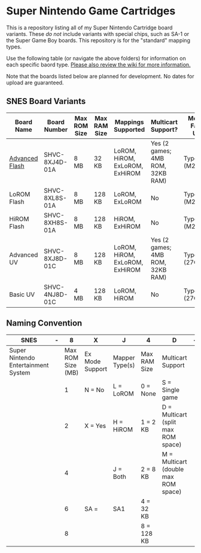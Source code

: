 # Super Nintendo Game Cartridges

This is a repository listing all of my Super Nintendo Cartridge board variants. These *do not* include variants with special chips, such as SA-1 or the Super Game Boy boards. This repository is for the "standard" mapping types.

Use the following table (or navigate the above folders) for information on each specific baord type. <a href="https://github.com/MouseBiteLabs/Super-Nintendo-Cartridges/wiki">Please also review the wiki for more information.</a>

Note that the boards listed below are planned for development. No dates for upload are guaranteed.

## SNES Board Variants

| **Board Name**                                                                                                     | **Board Number**   | **Max ROM Size** | **Max RAM Size** | **Mappings Supported**         | **Multicart Support?**            | **Memory Family Used** |
|--------------------------------------------------------------------------------------------------------------------|--------------------|------------------|------------------|--------------------------------|-----------------------------------|------------------------|
| <a href="https://github.com/MouseBiteLabs/Super-Nintendo-Cartridges/tree/main/Advanced%20Flash">Advanced Flash</a> | SHVC-8XJ4D-01A     | 8 MB             | 32 KB            | LoROM, HiROM, ExLoROM, ExHiROM | Yes (2 games; 4MB ROM, 32KB RAM)  | Type A (M29F160)       |
| LoROM Flash                                                                                                        | SHVC-8XL8S-01A     | 8 MB             | 128 KB           | LoROM, ExLoROM                 | No                                | Type A (M29F160)       |
| HiROM Flash                                                                                                        | SHVC-8XH8S-01A     | 8 MB             | 128 KB           | HiROM, ExHiROM                 | No                                | Type A (M29F160)       |
| Advanced UV                                                                                                        | SHVC-8XJ8D-01C     | 8 MB             | 128 KB           | LoROM, HiROM, ExLoROM, ExHiROM | Yes (2 games; 4MB ROM, 32KB RAM)  | Type C (27C322)        |
| Basic UV                                                                                                           | SHVC-4NJ8D-01C     | 4 MB             | 128 KB           | LoROM, HiROM                   | No                                | Type C (27C160)        |

## Naming Convention

| SNES                                | \- | 8                 | X               | J              | 4            | D                                    | \- | 01       | A                                       |
| ----------------------------------- | -- | ----------------- | --------------- | -------------- | ------------ | ------------------------------------ | -- | -------- | --------------------------------------- |
| Super Nintendo Entertainment System |    | Max ROM Size (MB) | Ex Mode Support | Mapper Type(s) | Max RAM Size | Multicart Support                    |    | Revision | Memory Family                           |
|                                     |    | 1                 | N = No          | L = LoROM      | 0 = None     | S = Single game                      |    |          | A = New EEPROM (M29F160)                |
|                                     |    | 2                 | X = Yes         | H = HiROM      | 1 = 2 KB     | D = Multicart (split max ROM space)  |    |          | B = NOS EEPROM (29F016, 29F032, 29F033) |
|                                     |    | 4                 |                 | J = Both       | 2 = 8 KB     | M = Multicart (double max ROM space) |    |          | C = UV EPROMs (27C160, 27C322, etc)     |
|                                     |    | 6                 | SA =            | SA1            | 4 = 32 KB    |                                      |    |          |                                         |
|                                     |    | 8                 |                 |                | 8 = 128 KB   |                                      |    |          |                                         |

